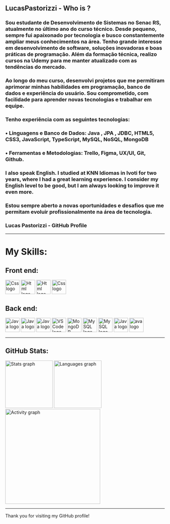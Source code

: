 

## LucasPastorizzi  - Who is ?

### Sou estudante de Desenvolvimento de Sistemas no Senac RS, atualmente no último ano do curso técnico. Desde pequeno, sempre fui apaixonado por tecnologia e busco constantemente ampliar meus conhecimentos na área. Tenho grande interesse em desenvolvimento de software, soluções inovadoras e boas práticas de programação. Além da formação técnica, realizo cursos na Udemy para me manter atualizado com as tendências do mercado.

### Ao longo do meu curso, desenvolvi projetos que me permitiram aprimorar minhas habilidades em programação, banco de dados e experiência do usuário. Sou comprometido, com facilidade para aprender novas tecnologias e trabalhar em equipe.

### Tenho experiência com as seguintes tecnologias:
 ### • Linguagens e Banco de Dados: Java , JPA , JDBC, HTML5, CSS3, JavaScript, TypeScript, MySQL, NoSQL, MongoDB
 ### • Ferramentas e Metodologias: Trello, Figma, UX/UI, Git, Github.

### I also speak English. I studied at KNN Idiomas in Ivoti for two years, where I had a great learning experience. I consider my English level to be good, but I am always looking to improve it even more.

### Estou sempre aberto a novas oportunidades e desafios que me permitam evoluir profissionalmente na área de tecnologia.


### Lucas Pastorizzi - GitHub Profile



---

# My Skills:

## Front end:
<div align="left">

  <img src="https://skillicons.dev/icons?i=css" height="45" alt="Css logo" />
    <img src="https://skillicons.dev/icons?i=html" height="45" alt="Html logo" />
    <img src="https://skillicons.dev/icons?i=figma" height="45" alt="Html logo" />
 <img src="https://skillicons.dev/icons?i=javascript" height="45" alt="Css logo" />
   


## Back end:

<div align="left">
    <img src="https://skillicons.dev/icons?i=java" height="45" alt="Java logo" />
   <img src="https://skillicons.dev/icons?i=git" height="45" alt="Java logo" />
 <img src="https://skillicons.dev/icons?i=github" height="45" alt="Java logo" />
    <img src="https://skillicons.dev/icons?i=vscode" height="45" alt="VSCode logo" />
    <img src="https://skillicons.dev/icons?i=mongodb" height="45" alt="MongoDB logo" />
 <img src="https://skillicons.dev/icons?i=mysql" height="45" alt="MySQL logo" />
 <img src="https://skillicons.dev/icons?i=hibernate" height="45" alt="MySQL logo" />
<img src="https://skillicons.dev/icons?i=maven" height="45" alt="Java logo" />
<img src="https://skillicons.dev/icons?i=spring" height="45" alt="ava logo" />
   

 
----

## GitHub Stats:

<div align="left">
    <img src="https://github-readme-stats.vercel.app/api?username=LucasPastorizzi&hide_title=false&hide_rank=false&show_icons=true&include_all_commits=true&count_private=true&disable_animations=false&theme=gruvbox_light&locale=en&hide_border=false&order=1" height="150" alt="Stats graph" />
    <img src="https://github-readme-stats.vercel.app/api/top-langs?username=LucasPastorizzi&locale=en&hide_title=false&layout=compact&card_width=320&langs_count=5&theme=gruvbox_light&hide_border=true&order=2" height="150" alt="Languages graph" />
    <img src="https://github-readme-activity-graph.vercel.app/graph?username=LucasPastorizzi&radius=16&theme=gruvbox&area=true&order=5&hide_title=false&hide_border=true" height="300" alt="Activity graph" />
</div>

---

Thank you for visiting my GitHub profile!
